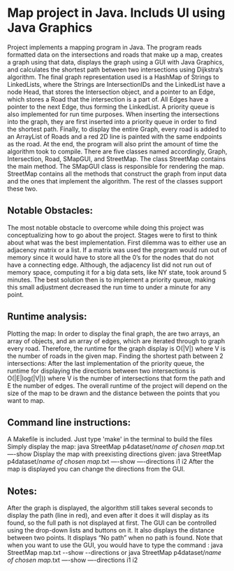 # Map project in Java. Includs UI using Java Graphics

Project implements a mapping program in Java. The program reads formatted data on the intersections and roads that make up a map, creates a graph using that data, displays the graph using a GUI with Java Graphics, and calculates the shortest path between two intersections using Dijkstra’s algorithm. The final graph representation used is a HashMap of Strings to LinkedLists, where the Strings are IntersectionIDs and the LinkedList have a node Head, that stores the Intersection object, and a pointer to an Edge, which stores a Road that the intersection is a part of. All Edges have a pointer to the next Edge, thus forming the LinkedList. A priority queue is also implemented for run time purposes. When inserting the intersections into the graph, they are first inserted into a priority queue in order to find the shortest path. Finally, to display the entire Graph, every road is added to an ArrayList of Roads and a red 2D line is painted with the same endpoints as the road. At the end, the program will also print the amount of time the algorithm took to compile. 
There are five classes named accordingly, Graph, Intersection, Road, SMapGUI, and StreetMap. The class StreetMap contains the main method. The SMapGUI class is responsible for rendering the map. StreetMap contains all the methods that construct the graph from input data and the ones that implement the algorithm. The rest of the classes support these two.

## Notable Obstacles: 
The most notable obstacle to overcome while doing this project was conceptualizing how to go about the project. Stages were to first to think about what was the best implementation. First dilemma was to either use an adjacency matrix or a list. If a matrix was used the program would run out of memory since it would have to store all the 0’s for the nodes that do not have a connecting edge. Although, the adjacency list did not run out of memory space, computing it for a big data sets, like NY state, took around 5 minutes. The best solution then is to implement a priority queue, making this small adjustment decreased the run time to under a minute for any point.

## Runtime analysis:
Plotting the map:
In order to display the final graph, the are two arrays, an array of objects, and an array of edges, which are iterated through to graph every road. Therefore, the runtime for the graph display is O(|V|) where V is the number of roads in the given map.
Finding the shortest path between 2 intersections:
After the last implementation of the priority queue, the runtime for displaying the directions between two intersections is O(|E|log(|V|)) where V is the number of intersections that form the path and E the number of edges.
The overall runtime of the project will depend on the size of the map to be drawn and the distance between the points that you want to map.

## Command line instructions:
A Makefile is included. Just type 'make' in the terminal to build the files
Simply display the map:
java StreetMap p4dataset/*name of chosen map*.txt —-show
Display the map with preexisting directions given:
java StreetMap p4dataset/*name of chosen map*.txt —-show —-directions i1 i2
After the map is displayed you can change the directions from the GUI.

## Notes: 
After the graph is displayed, the algorithm still takes several seconds to display the path (line in red), and even after it does it will display as its found, so the full path is not displayed at first.
The GUI can be controlled using the drop-down lists and buttons on it. It also displays the distance between two points. It displays “No path” when no path is found. Note that when you want to use the GUI, you would have to type the command :
	java StreetMap map.txt --show --directions
or 
	java StreetMap p4dataset/*name of chosen map*.txt —-show —-directions i1 i2
